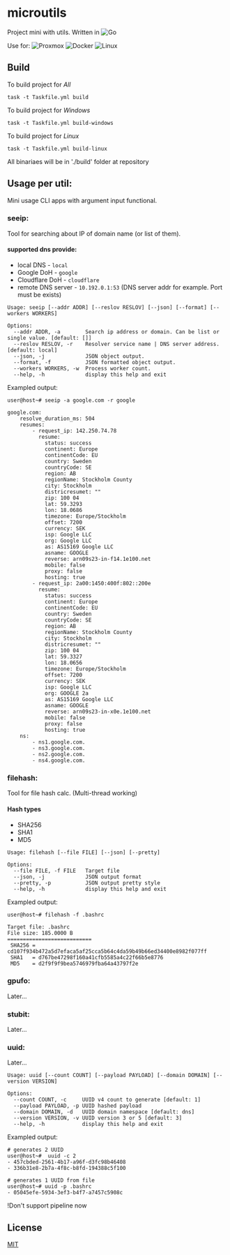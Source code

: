 
# microutils

Project mini with utils. Written in ![Go](https://img.shields.io/badge/go-%2300ADD8.svg?style=for-the-badge&logo=go&logoColor=white)

Use for:
![Proxmox](https://img.shields.io/badge/proxmox-proxmox?style=for-the-badge&logo=proxmox&logoColor=%23E57000&labelColor=%232b2a33&color=%232b2a33)
![Docker](https://img.shields.io/badge/docker-%230db7ed.svg?style=for-the-badge&logo=docker&logoColor=white)
![Linux](https://img.shields.io/badge/Linux-FCC624?style=for-the-badge&logo=linux&logoColor=black)

## Build

To build project for *All*
```
task -t Taskfile.yml build
```

To build project for *Windows*
```
task -t Taskfile.yml build-windows
```

To build project for *Linux*
```
task -t Taskfile.yml build-linux
```

All binariaes will be in './build' folder at repository


## Usage per util:

Mini usage CLI apps with argument input functional.

### seeip:
Tool for searching about IP of domain name (or list of them).

#### supported dns provide:
- local DNS         - `local`
- Google DoH        - `google`
- Cloudflare DoH    - `cloudflare`
- remote DNS server - `10.192.0.1:53` (DNS server addr for example. Port must be exists)

```
Usage: seeip [--addr ADDR] [--reslov RESLOV] [--json] [--format] [--workers WORKERS]

Options:
  --addr ADDR, -a        Search ip address or domain. Can be list or single value. [default: []]
  --reslov RESLOV, -r    Resolver service name | DNS server address. [default: local]
  --json, -j             JSON object output.
  --format, -f           JSON formatted object output.
  --workers WORKERS, -w  Process worker count.
  --help, -h             display this help and exit
```

Exampled output:
```
user@host~# seeip -a google.com -r google

google.com:
    resolve_duration_ms: 504
    resumes:
        - request_ip: 142.250.74.78
          resume:
            status: success
            continent: Europe
            continentCode: EU
            country: Sweden
            countryCode: SE
            region: AB
            regionName: Stockholm County
            city: Stockholm
            districresumet: ""
            zip: 100 04
            lat: 59.3293
            lon: 18.0686
            timezone: Europe/Stockholm
            offset: 7200
            currency: SEK
            isp: Google LLC
            org: Google LLC
            as: AS15169 Google LLC
            asname: GOOGLE
            reverse: arn09s23-in-f14.1e100.net
            mobile: false
            proxy: false
            hosting: true
        - request_ip: 2a00:1450:400f:802::200e
          resume:
            status: success
            continent: Europe
            continentCode: EU
            country: Sweden
            countryCode: SE
            region: AB
            regionName: Stockholm County
            city: Stockholm
            districresumet: ""
            zip: 100 04
            lat: 59.3327
            lon: 18.0656
            timezone: Europe/Stockholm
            offset: 7200
            currency: SEK
            isp: Google LLC
            org: GOOGLE 2a
            as: AS15169 Google LLC
            asname: GOOGLE
            reverse: arn09s23-in-x0e.1e100.net
            mobile: false
            proxy: false
            hosting: true
    ns:
        - ns1.google.com.
        - ns3.google.com.
        - ns2.google.com.
        - ns4.google.com.
```

### filehash:
Tool for file hash calc. (Multi-thread working)
#### Hash types
- SHA256
- SHA1
- MD5

```
Usage: filehash [--file FILE] [--json] [--pretty]

Options:
  --file FILE, -f FILE   Target file
  --json, -j             JSON output format
  --pretty, -p           JSON output pretty style
  --help, -h             display this help and exit
```

Exampled output:
```
user@host~# filehash -f .bashrc

Target file: .bashrc
File size: 185.0000 B
===========================
 SHA256 = cd107f934b472a5d7efaca5af25cca5b64c4da59b49b66ed34400e8982f077ff
 SHA1   = d767be47298f160a41cfb5585a4c22f66b5e8776
 MD5    = d2f9f9f9bea5746979fba64a43797f2e
```

### gpufo:
Later...

### stubit:
Later...

### uuid:
Later...

```
Usage: uuid [--count COUNT] [--payload PAYLOAD] [--domain DOMAIN] [--version VERSION]

Options:
  --count COUNT, -c     UUID v4 count to generate [default: 1]
  --payload PAYLOAD, -p UUID hashed payload
  --domain DOMAIN, -d   UUID domain namespace [default: dns]
  --version VERSION, -v UUID version 3 or 5 [default: 3]
  --help, -h            display this help and exit
```

Exampled output:
```
# generates 2 UUID
user@host~#  uuid -c 2
- 457cbded-2561-4b17-a96f-d3fc98b46408
- 336b31e8-2b7a-4f8c-b8fd-194388c5f100

# generates 1 UUID from file
user@host~# uuid -p .bashrc
- 05045efe-5934-3ef3-b4f7-a7457c5908c
```
  !Don't support pipeline now

## License

[MIT](https://choosealicense.com/licenses/mit/)